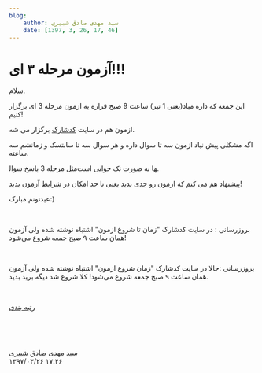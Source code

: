 ```yaml
---
blog:
    author: سید مهدی صادق شبیری
    date: [1397, 3, 26, 17, 46]
---
```

# آزمون مرحله ۳ ای!!!

<div class="cnt">
<p>سلام.</p>
<p>این جمعه که داره میاد(یعنی 1 تیر) ساعت 9 صبح قراره یه ازمون مرحله 3 ای برگزار کنیم!</p>
<p>ازمون هم در سایت <a href="http://codeshark.ir/blog/">کدشارک</a> برگزار می شه.</p>
<p>اگه مشکلی پیش نیاد ازمون سه تا سوال داره و هر سوال سه تا سابتسک و زمانشم سه ساعته.</p>
<p>مثل مرحله 3 پاسخ سوال‎ها به صورت تک جوابی است.</p>
<p>پیشنهاد هم می کنم که ازمون رو جدی بدید یعنی تا حد امکان در شرایط آزمون بدید!</p>
<p>عیدتونم مبارک:)</p>
<p><br/></p>
<p>بروزرسانی : در سایت کدشارک "زمان تا شروع ازمون" اشتباه نوشته شده ولی آزمون همان ساعت ۹ صبح جمعه شروع می‌شود!</p>
<p><br/></p>
<p>بروزرسانی :حالا در سایت کدشارک "زمان شروع ازمون" اشتباه نوشته شده ولی آزمون همان ساعت ۹ صبح جمعه شروع می‌شود! کلا شروع شد دیگه برید بدید.</p>
<p><br/></p>
<p><a href="http://bayanbox.ir/info/8478083919004041261/rank">رتبه بندی</a></p>
<p><br/></p>
<p><br/></p>
</div>

<div class="blog-info">
    <div class="blog-author">سید مهدی صادق شبیری</div>
    <div class="blog-date">۱۳۹۷/۰۳/۲۶ ۱۷:۴۶</div>
</div>

